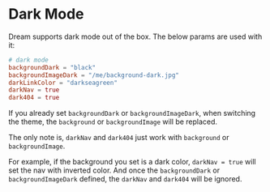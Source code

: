 # Dark Mode

Dream supports dark mode out of the box. The below params are used with it:

```toml
# dark mode
backgroundDark = "black"
backgroundImageDark = "/me/background-dark.jpg"
darkLinkColor = "darkseagreen"
darkNav = true
dark404 = true
```

If you already set `backgroundDark` or `backgroundImageDark`, when switching the theme, the `background` or `backgroundImage` will be replaced.

The only note is, `darkNav` and `dark404` just work with `background` or `backgroundImage`.

For example, if the background you set is a dark color, `darkNav = true` will set the nav with inverted color.
And once the `backgroundDark` or `backgroundImageDark` defined, the `darkNav` and `dark404` will be ignored.

